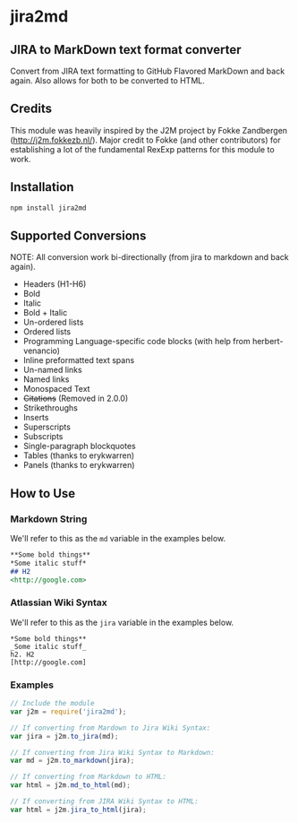 # jira2md

## JIRA to MarkDown text format converter

Convert from JIRA text formatting to GitHub Flavored MarkDown and back again. Also allows for both to be converted to HTML.

## Credits

This module was heavily inspired by the J2M project by Fokke Zandbergen (http://j2m.fokkezb.nl/). Major credit to Fokke (and other contributors) for establishing a lot of the fundamental RexExp patterns for this module to work.

## Installation

```sh
npm install jira2md
```

## Supported Conversions

NOTE: All conversion work bi-directionally (from jira to markdown and back again).

* Headers (H1-H6)
* Bold
* Italic
* Bold + Italic
* Un-ordered lists
* Ordered lists
* Programming Language-specific code blocks (with help from herbert-venancio)
* Inline preformatted text spans
* Un-named links
* Named links
* Monospaced Text
* ~~Citations~~ (Removed in 2.0.0)
* Strikethroughs
* Inserts
* Superscripts
* Subscripts
* Single-paragraph blockquotes
* Tables (thanks to erykwarren)
* Panels (thanks to erykwarren)


## How to Use

### Markdown String

We'll refer to this as the `md` variable in the examples below.

```md
**Some bold things**
*Some italic stuff*
## H2
<http://google.com>
```

### Atlassian Wiki Syntax

We'll refer to this as the `jira` variable in the examples below.

```jira
*Some bold things**
_Some italic stuff_
h2. H2
[http://google.com]
```

### Examples

```javascript
// Include the module
var j2m = require('jira2md');

// If converting from Mardown to Jira Wiki Syntax:
var jira = j2m.to_jira(md);

// If converting from Jira Wiki Syntax to Markdown:
var md = j2m.to_markdown(jira);

// If converting from Markdown to HTML:
var html = j2m.md_to_html(md);

// If converting from JIRA Wiki Syntax to HTML:
var html = j2m.jira_to_html(jira);
```
